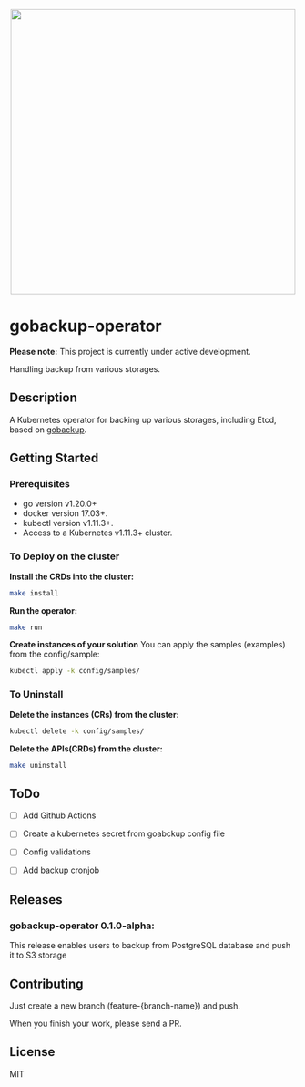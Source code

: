 <p align="center">

<img src="https://github.com/gobackup/gobackup-operator/assets/25246658/a9e1e736-d073-4b65-a2a2-081613cc9e3b" width="500" />

</p>

# gobackup-operator

**Please note:** This project is currently under active development.

Handling backup from various storages.

## Description
A Kubernetes operator for backing up various storages, including Etcd, based on [gobackup](https://github.com/gobackup/gobackup).

## Getting Started

### Prerequisites
- go version v1.20.0+
- docker version 17.03+.
- kubectl version v1.11.3+.
- Access to a Kubernetes v1.11.3+ cluster.

### To Deploy on the cluster

**Install the CRDs into the cluster:**

```sh
make install
```

**Run the operator:**

```sh
make run
```

**Create instances of your solution**
You can apply the samples (examples) from the config/sample:

```sh
kubectl apply -k config/samples/
```

### To Uninstall
**Delete the instances (CRs) from the cluster:**

```sh
kubectl delete -k config/samples/
```

**Delete the APIs(CRDs) from the cluster:**

```sh
make uninstall
```

## ToDo
- [ ] Add Github Actions
- [ ] Create a kubernetes secret from goabckup config file
- [ ] Config validations
- [ ] Add backup cronjob


## Releases
### gobackup-operator 0.1.0-alpha:

This release enables users to backup from PostgreSQL database and push it to S3 storage

## Contributing

Just create a new branch (feature-{branch-name}) and push.

When you finish your work, please send a PR.

## License

MIT
